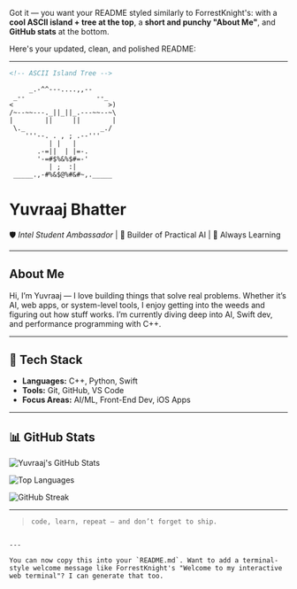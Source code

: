 Got it — you want your README styled similarly to ForrestKnight's: with a **cool ASCII island + tree at the top**, a **short and punchy "About Me"**, and **GitHub stats** at the bottom.

Here's your updated, clean, and polished README:

---

```markdown
<!-- ASCII Island Tree -->
```

```
     _.-^^---....,,--       
 _--                  --_  
<                        >)
/~--~~---._||_||_.---~~--~\ 
|        ||     ||        |    
 \._                   _./   
    '''--. . , ; .--'''       
          | |   |             
       .-=||  | |=-.           
       '-=#$%&%$#=-'           
          | ;  :|     
 _____.,-#%&$@%#&#~,._____
```

# Yuvraaj Bhatter

🛡️ *Intel Student Ambassador* | 🧠 Builder of Practical AI | 🚀 Always Learning

---

## About Me

Hi, I’m Yuvraaj — I love building things that solve real problems. Whether it’s AI, web apps, or system-level tools, I enjoy getting into the weeds and figuring out how stuff works. I’m currently diving deep into AI, Swift dev, and performance programming with C++.

---

## 🔧 Tech Stack

* **Languages:** C++, Python, Swift
* **Tools:** Git, GitHub, VS Code
* **Focus Areas:** AI/ML, Front-End Dev, iOS Apps

---

## 📊 GitHub Stats

<!-- GitHub Stats -->

![Yuvraaj's GitHub Stats](https://github-readme-stats.vercel.app/api?username=Yuvraajb\&show_icons=true\&theme=tokyonight\&hide_border=true)

<!-- Top Languages -->

![Top Languages](https://github-readme-stats.vercel.app/api/top-langs/?username=Yuvraajb\&layout=compact\&theme=tokyonight\&hide_border=true)

<!-- Streak Stats -->

![GitHub Streak](https://github-readme-streak-stats.herokuapp.com/?user=Yuvraajb\&theme=tokyonight\&hide_border=true)

---

> `code, learn, repeat — and don’t forget to ship.`

```

---

You can now copy this into your `README.md`. Want to add a terminal-style welcome message like ForrestKnight's "Welcome to my interactive web terminal"? I can generate that too.
```
